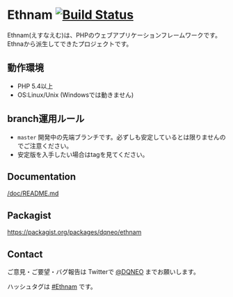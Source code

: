 # Ethnam [![Build Status](https://travis-ci.org/DQNEO/ethnam.svg?branch=master)](https://travis-ci.org/DQNEO/ethnam)

Ethnam(えすなえむ)は、PHPのウェブアプリケーションフレームワークです。
Ethnaから派生してできたプロジェクトです。

## 動作環境

* PHP 5.4以上
* OS:Linux/Unix (Windowsでは動きません)


## branch運用ルール

* `master` 開発中の先端ブランチです。必ずしも安定しているとは限りませんのでご注意ください。
* 安定版を入手したい場合はtagを見てください。

## Documentation

[/doc/README.md](/doc/README.md)

## Packagist

https://packagist.org/packages/dqneo/ethnam

## Contact

ご意見・ご要望・バグ報告は  Twitterで [@DQNEO](https://twitter.com/DQNEO) までお願いします。

ハッシュタグは [#Ethnam](https://twitter.com/hashtag/ethnam?src=hash) です。
